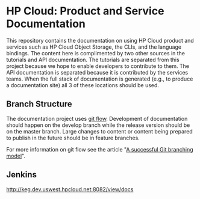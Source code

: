 # HP Cloud: Product and Service Documentation
This repository contains the documentation on using HP Cloud product and services such as HP Cloud Object Storage, the CLIs, and the language bindings. The content here is complimented by two other sources in the tutorials and API documentation. The tutorials are separated from this project because we hope to enable developers to contribute to them. The API documentation is separated because it is contributed by the services teams. When the full stack of documentation is generated (e.g., to produce a documentation site) all 3 of these locations should be used.

## Branch Structure
The documentation project uses [git flow](https://github.com/nvie/gitflow). Development of documentation should happen on the develop branch while the release version should be on the master branch. Large changes to content or content being prepared to publish in the future should be in feature branches.

For more information on git flow see the article "[A successful Git branching model](http://nvie.com/posts/a-successful-git-branching-model/)".

## Jenkins

http://keg.dev.uswest.hpcloud.net:8082/view/docs